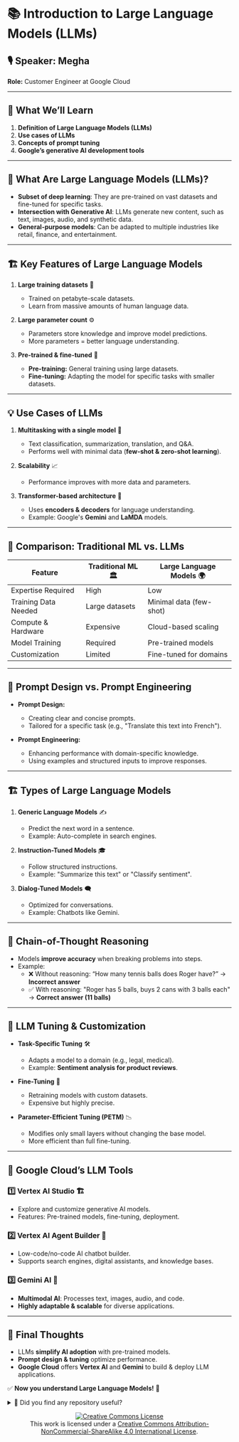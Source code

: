 # 📚 **Introduction to Large Language Models (LLMs)**

## 🎙️ **Speaker:** Megha  
**Role:** Customer Engineer at Google Cloud  

---

## 🌟 **What We’ll Learn**
1. **Definition of Large Language Models (LLMs)**
2. **Use cases of LLMs**
3. **Concepts of prompt tuning**
4. **Google’s generative AI development tools**

---

## 🤖 **What Are Large Language Models (LLMs)?**
- **Subset of deep learning**: They are pre-trained on vast datasets and fine-tuned for specific tasks.
- **Intersection with Generative AI**: LLMs generate new content, such as text, images, audio, and synthetic data.
- **General-purpose models**: Can be adapted to multiple industries like retail, finance, and entertainment.

---

## 🏗️ **Key Features of Large Language Models**
1. **Large training datasets** 📂
   - Trained on petabyte-scale datasets.
   - Learn from massive amounts of human language data.

2. **Large parameter count** ⚙️
   - Parameters store knowledge and improve model predictions.
   - More parameters = better language understanding.

3. **Pre-trained & fine-tuned** 🎯
   - **Pre-training:** General training using large datasets.
   - **Fine-tuning:** Adapting the model for specific tasks with smaller datasets.

---

## 💡 **Use Cases of LLMs**
1. **Multitasking with a single model** 🚀  
   - Text classification, summarization, translation, and Q&A.
   - Performs well with minimal data (**few-shot & zero-shot learning**).

2. **Scalability** 📈  
   - Performance improves with more data and parameters.

3. **Transformer-based architecture** 🔄  
   - Uses **encoders & decoders** for language understanding.
   - Example: Google's **Gemini** and **LaMDA** models.

---

## 🔎 **Comparison: Traditional ML vs. LLMs**
| Feature                | Traditional ML 🏛️ | Large Language Models 🌍 |
|------------------------|------------------|-------------------------|
| Expertise Required     | High             | Low                     |
| Training Data Needed  | Large datasets    | Minimal data (few-shot) |
| Compute & Hardware    | Expensive        | Cloud-based scaling     |
| Model Training        | Required         | Pre-trained models      |
| Customization         | Limited          | Fine-tuned for domains  |

---

## 🎯 **Prompt Design vs. Prompt Engineering**
- **Prompt Design:**  
  - Creating clear and concise prompts.  
  - Tailored for a specific task (e.g., "Translate this text into French").
  
- **Prompt Engineering:**  
  - Enhancing performance with domain-specific knowledge.  
  - Using examples and structured inputs to improve responses.

---

## 🏗️ **Types of Large Language Models**
1. **Generic Language Models** ✍️  
   - Predict the next word in a sentence.  
   - Example: Auto-complete in search engines.

2. **Instruction-Tuned Models** 🎓  
   - Follow structured instructions.  
   - Example: "Summarize this text" or "Classify sentiment".

3. **Dialog-Tuned Models** 🗨️  
   - Optimized for conversations.  
   - Example: Chatbots like Gemini.

---

## 🧠 **Chain-of-Thought Reasoning**
- Models **improve accuracy** when breaking problems into steps.
- Example:
  - ❌ Without reasoning: “How many tennis balls does Roger have?” → **Incorrect answer**
  - ✅ With reasoning: "Roger has 5 balls, buys 2 cans with 3 balls each" → **Correct answer (11 balls)**

---

## 🔄 **LLM Tuning & Customization**
- **Task-Specific Tuning** 🛠️  
  - Adapts a model to a domain (e.g., legal, medical).  
  - Example: **Sentiment analysis for product reviews**.

- **Fine-Tuning** 🎯  
  - Retraining models with custom datasets.  
  - Expensive but highly precise.

- **Parameter-Efficient Tuning (PETM)** 📉  
  - Modifies only small layers without changing the base model.  
  - More efficient than full fine-tuning.

---

## 🔧 **Google Cloud’s LLM Tools**
### 1️⃣ **Vertex AI Studio** 🏗️  
- Explore and customize generative AI models.
- Features: Pre-trained models, fine-tuning, deployment.

### 2️⃣ **Vertex AI Agent Builder** 🤖  
- Low-code/no-code AI chatbot builder.
- Supports search engines, digital assistants, and knowledge bases.

### 3️⃣ **Gemini AI** 🧠  
- **Multimodal AI**: Processes text, images, audio, and code.
- **Highly adaptable & scalable** for diverse applications.

---

## 🚀 **Final Thoughts**
- LLMs **simplify AI adoption** with pre-trained models.
- **Prompt design & tuning** optimize performance.
- **Google Cloud** offers **Vertex AI** and **Gemini** to build & deploy LLM applications.

✅ **Now you understand Large Language Models!** 🚀






<details>
  <summary>🌟 Did you find any repository useful?</summary>
  If any project has been helpful to you, consider giving it a ⭐ star in the repository and follow my GitHub account to stay tuned for future updates! 🚀

  In addition, I am always open to suggestions, recommendations or collaborations. Feel free to [get in touch](https://www.linkedin.com/in/vazquez-galan-jose-emmanuel-664968221) if you have any questions or ideas for improving this project. I'm excited for your feedback and contributions.

  Thank you for your interest and support! 😊
</details>


<p align="center">
<a rel="license" href="http://creativecommons.org/licenses/by-nc-sa/4.0/"><img alt="Creative Commons License" style="border-width:0" src="https://i.creativecommons.org/l/by-nc-sa/4.0/88x31.png" /></a><br />This work is licensed under a <a rel="license" href="http://creativecommons.org/licenses/by-nc-sa/4.0/">Creative Commons Attribution-NonCommercial-ShareAlike 4.0 International License</a>.
</p>


